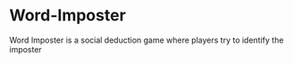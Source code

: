 # Word-Imposter
Word Imposter is a social deduction game where players try to identify the imposter
